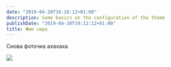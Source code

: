 ```yaml
---
date: "2019-04-20T16:18:12+01:00"
description: Some basics on the configuration of the theme
publishDate: "2019-04-20T19:12:12+01:00"
title: Жми сюда
---
```


Снова фоточка ахахаха

![](/post/config-file_files/0cxgnXXdRQg.jpg)